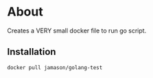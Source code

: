# About

Creates a VERY small docker file to run go script.

## Installation

```bash
docker pull jamason/golang-test
```
